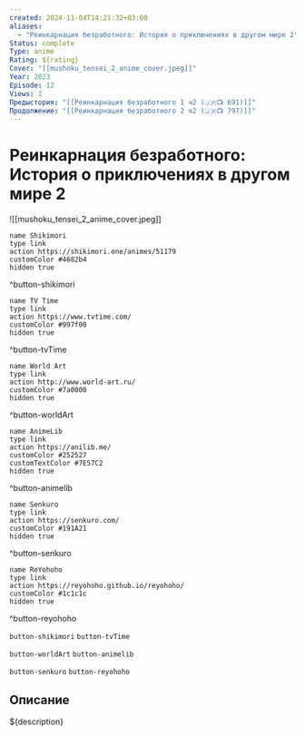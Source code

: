 ```yaml
---
created: 2024-11-04T14:21:32+03:00
aliases:
  - "Реинкарнация безработного: История о приключениях в другом мире 2"
Status: complete
Type: anime
Rating: ${rating}
Cover: "[[mushoku_tensei_2_anime_cover.jpeg]]"
Year: 2023
Episode: 12
Views: 1
Предыстория: "[[Реинкарнация безработного 1 ч2 (🇯🇵📺 691)]]"
Продолжение: "[[Реинкарнация безработного 2 ч2 (🇯🇵📺 797)]]"
---
```


# Реинкарнация безработного: История о приключениях в другом мире 2

![[mushoku_tensei_2_anime_cover.jpeg]]

```button
name Shikimori
type link
action https://shikimori.one/animes/51179
customColor #4682b4
hidden true
```
^button-shikimori

```button
name TV Time
type link
action https://www.tvtime.com/
customColor #997f00
hidden true
```
^button-tvTime

```button
name World Art
type link
action http://www.world-art.ru/
customColor #7a0000
hidden true
```
^button-worldArt

```button
name AnimeLib
type link
action https://anilib.me/
customColor #252527
customTextColor #7E57C2
hidden true
```
^button-animelib

```button
name Senkuro
type link
action https://senkuro.com/
customColor #191A21
hidden true
```
^button-senkuro

```button
name ReYohoho
type link
action https://reyohoho.github.io/reyohoho/
customColor #1c1c1c
hidden true
```
^button-reyohoho

`button-shikimori` `button-tvTime`

`button-worldArt` `button-animelib`

`button-senkuro` `button-reyohoho`

## Описание

${description}

